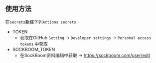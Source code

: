 ## 使用方法

在`secrets`新建下列`Actions secrets`

- TOKEN
  - 获取在GitHub `Setting` -> `Developer settings` -> `Personal access tokens` 中获取
- SOCKBOOM_TOKEN
  - 在SockBoom资料编辑中获取 -> https://sockboom.com/user/edit
